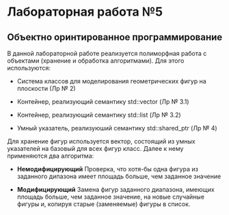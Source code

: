 # Лабораторная работа №5
## Объектно оринтированное программирование

В данной лабораторной работе реализуется полиморфная работа с объектами
(хранение и обработка алгоритмами). Для этого используются:

- Система классов для моделирования геометрических фигур на плоскости (Лр № 2)

- Контейнер, реализующий семантику std::vector (Лр № 3.1)

- Контейнер, реализующий семантику std::list (Лр № 3.2)

- Умный указатель, реализуюший семантику std::shared_ptr (Лр № 4)

Для хранение фигур используется вектор,
 состоящий из умных указателей на базовый для всех фигур класс.
 Далее к нему применяются два алгоритма:

 - __Немодифицирующий__ Проверка, что хотя-бы одна фигура из заданного дипазона имеет площадь больше, чем заданное значение

 - __Модифицирующий__ Замена фигур заданного диапазона, имеющих площадь больше, чем заданное значение, на новые случайные фигуры и, копируя старые (заменяемые) фигуры в список.